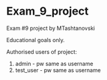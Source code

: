 # Exam_9_project
Exam #9 project by MTashtanovski


Educational goals only.

Authorised users of project:
  1. admin - pw same as username
  2. test_user - pw same as username
